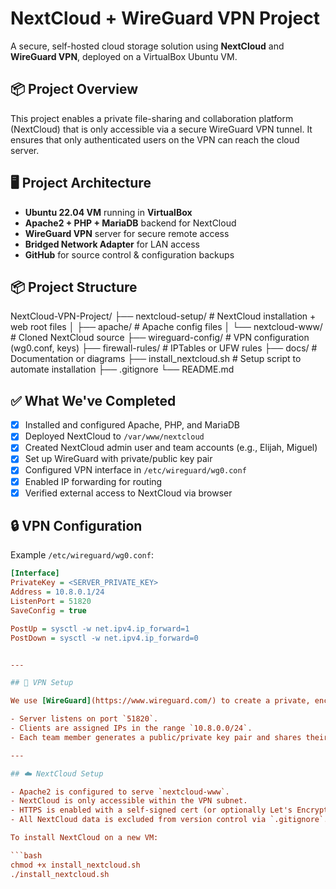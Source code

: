 # NextCloud + WireGuard VPN Project

A secure, self-hosted cloud storage solution using **NextCloud** and **WireGuard VPN**, deployed on a VirtualBox Ubuntu VM.

## 📦 Project Overview

This project enables a private file-sharing and collaboration platform (NextCloud) that is only accessible via a secure WireGuard VPN tunnel. It ensures that only authenticated users on the VPN can reach the cloud server.

## 🖥️ Project Architecture

- **Ubuntu 22.04 VM** running in **VirtualBox**
- **Apache2 + PHP + MariaDB** backend for NextCloud
- **WireGuard VPN** server for secure remote access
- **Bridged Network Adapter** for LAN access
- **GitHub** for source control & configuration backups

## 📦 Project Structure
NextCloud-VPN-Project/
├── nextcloud-setup/ # NextCloud installation + web root files
│ ├── apache/ # Apache config files
│ └── nextcloud-www/ # Cloned NextCloud source
├── wireguard-config/ # VPN configuration (wg0.conf, keys)
├── firewall-rules/ # IPTables or UFW rules
├── docs/ # Documentation or diagrams
├── install_nextcloud.sh # Setup script to automate installation
├── .gitignore
└── README.md

## ✅ What We've Completed

- [x] Installed and configured Apache, PHP, and MariaDB
- [x] Deployed NextCloud to `/var/www/nextcloud`
- [x] Created NextCloud admin user and team accounts (e.g., Elijah, Miguel)
- [x] Set up WireGuard with private/public key pair
- [x] Configured VPN interface in `/etc/wireguard/wg0.conf`
- [x] Enabled IP forwarding for routing
- [x] Verified external access to NextCloud via browser

## 🔒 VPN Configuration

Example `/etc/wireguard/wg0.conf`:

```ini
[Interface]
PrivateKey = <SERVER_PRIVATE_KEY>
Address = 10.8.0.1/24
ListenPort = 51820
SaveConfig = true

PostUp = sysctl -w net.ipv4.ip_forward=1
PostDown = sysctl -w net.ipv4.ip_forward=0


---

## 🔐 VPN Setup

We use [WireGuard](https://www.wireguard.com/) to create a private, encrypted network between clients and the NextCloud server.

- Server listens on port `51820`.
- Clients are assigned IPs in the range `10.8.0.0/24`.
- Each team member generates a public/private key pair and shares their **public key** to be added as a `[Peer]` in `wg0.conf`.

---

## ☁️ NextCloud Setup

- Apache2 is configured to serve `nextcloud-www`.
- NextCloud is only accessible within the VPN subnet.
- HTTPS is enabled with a self-signed cert (or optionally Let's Encrypt).
- All NextCloud data is excluded from version control via `.gitignore`.

To install NextCloud on a new VM:

```bash
chmod +x install_nextcloud.sh
./install_nextcloud.sh
